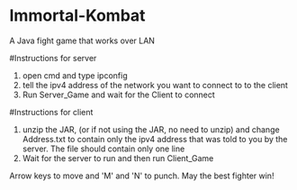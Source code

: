 # Immortal-Kombat
A Java fight game that works over LAN

#Instructions for server
1. open cmd and type ipconfig
2. tell the ipv4 address of the network you want to connect to to the client
3. Run Server_Game and wait for the Client to connect

#Instructions for client
1. unzip the JAR, (or if not using the JAR, no need to unzip) and change Address.txt to contain only the ipv4 address that was told to you by the server. The file should contain only one line
2. Wait for the server to run and then run Client_Game

Arrow keys to move and 'M' and 'N' to punch. May the best fighter win!
